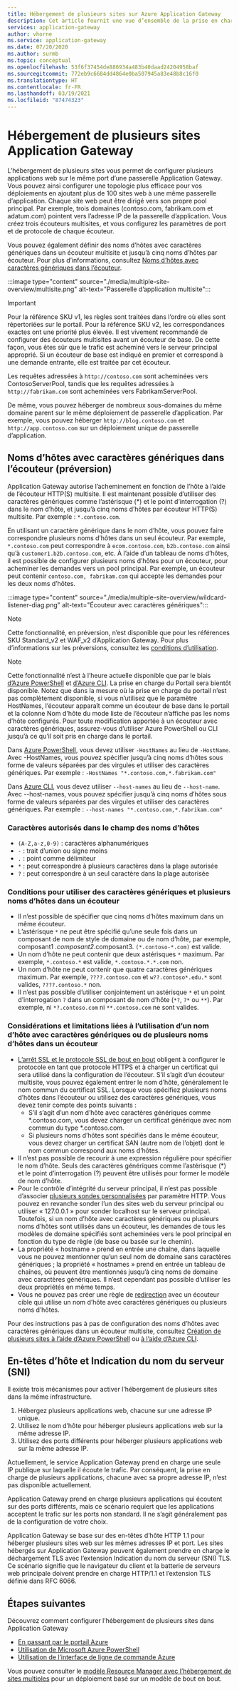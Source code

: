 ```yaml
---
title: Hébergement de plusieurs sites sur Azure Application Gateway
description: Cet article fournit une vue d’ensemble de la prise en charge de sites multiples pour la passerelle Azure Application Gateway.
services: application-gateway
author: vhorne
ms.service: application-gateway
ms.date: 07/20/2020
ms.author: surmb
ms.topic: conceptual
ms.openlocfilehash: 53f6f37454de886934a483b40daad24204958baf
ms.sourcegitcommit: 772eb9c6684dd4864e0ba507945a83e48b8c16f0
ms.translationtype: HT
ms.contentlocale: fr-FR
ms.lasthandoff: 03/19/2021
ms.locfileid: "87474323"
---
```

# <a name="application-gateway-multiple-site-hosting"></a>Hébergement de plusieurs sites Application Gateway

L’hébergement de plusieurs sites vous permet de configurer plusieurs applications web sur le même port d’une passerelle Application Gateway. Vous pouvez ainsi configurer une topologie plus efficace pour vos déploiements en ajoutant plus de 100 sites web à une même passerelle d’application. Chaque site web peut être dirigé vers son propre pool principal. Par exemple, trois domaines (contoso.com, fabrikam.com et adatum.com) pointent vers l’adresse IP de la passerelle d’application. Vous créez trois écouteurs multisites, et vous configurez les paramètres de port et de protocole de chaque écouteur. 

Vous pouvez également définir des noms d’hôtes avec caractères génériques dans un écouteur multisite et jusqu’à cinq noms d’hôtes par écouteur. Pour plus d’informations, consultez [Noms d’hôtes avec caractères génériques dans l’écouteur](#wildcard-host-names-in-listener-preview).

:::image type="content" source="./media/multiple-site-overview/multisite.png" alt-text="Passerelle d’application multisite":::

> [!IMPORTANT]
> Pour la référence SKU v1, les règles sont traitées dans l’ordre où elles sont répertoriées sur le portail. Pour la référence SKU v2, les correspondances exactes ont une priorité plus élevée. Il est vivement recommandé de configurer des écouteurs multisites avant un écouteur de base.  De cette façon, vous êtes sûr que le trafic est acheminé vers le serveur principal approprié. Si un écouteur de base est indiqué en premier et correspond à une demande entrante, elle est traitée par cet écouteur.

Les requêtes adressées à `http://contoso.com` sont acheminées vers ContosoServerPool, tandis que les requêtes adressées à `http://fabrikam.com` sont acheminées vers FabrikamServerPool.

De même, vous pouvez héberger de nombreux sous-domaines du même domaine parent sur le même déploiement de passerelle d’application. Par exemple, vous pouvez héberger `http://blog.contoso.com` et `http://app.contoso.com` sur un déploiement unique de passerelle d’application.

## <a name="wildcard-host-names-in-listener-preview"></a>Noms d’hôtes avec caractères génériques dans l’écouteur (préversion)

Application Gateway autorise l’acheminement en fonction de l’hôte à l’aide de l’écouteur HTTP(S) multisite. Il est maintenant possible d’utiliser des caractères génériques comme l’astérisque (*) et le point d’interrogation (?) dans le nom d’hôte, et jusqu’à cinq noms d’hôtes par écouteur HTTP(S) multisite. Par exemple : `*.contoso.com`.

En utilisant un caractère générique dans le nom d’hôte, vous pouvez faire correspondre plusieurs noms d’hôtes dans un seul écouteur. Par exemple, `*.contoso.com` peut correspondre à `ecom.contoso.com`, `b2b.contoso.com` ainsi qu’à `customer1.b2b.contoso.com`, etc. À l’aide d’un tableau de noms d’hôtes, il est possible de configurer plusieurs noms d’hôtes pour un écouteur, pour acheminer les demandes vers un pool principal. Par exemple, un écouteur peut contenir `contoso.com, fabrikam.com` qui accepte les demandes pour les deux noms d’hôtes.

:::image type="content" source="./media/multiple-site-overview/wildcard-listener-diag.png" alt-text="Écouteur avec caractères génériques":::

>[!NOTE]
> Cette fonctionnalité, en préversion, n’est disponible que pour les références SKU Standard_v2 et WAF_v2 d’Application Gateway. Pour plus d’informations sur les préversions, consultez les [conditions d’utilisation](https://azure.microsoft.com/support/legal/preview-supplemental-terms/).

>[!NOTE]
>Cette fonctionnalité n’est à l’heure actuelle disponible que par le biais [d’Azure PowerShell](tutorial-multiple-sites-powershell.md) et [d’Azure CLI](tutorial-multiple-sites-cli.md). La prise en charge du Portail sera bientôt disponible.
> Notez que dans la mesure où la prise en charge du portail n’est pas complètement disponible, si vous n’utilisez que le paramètre HostNames, l’écouteur apparaît comme un écouteur de base dans le portail et la colonne Nom d'hôte du mode liste de l’écouteur n’affiche pas les noms d’hôte configurés. Pour toute modification apportée à un écouteur avec caractères génériques, assurez-vous d’utiliser Azure PowerShell ou CLI jusqu’à ce qu’il soit pris en charge dans le portail.

Dans [Azure PowerShell](tutorial-multiple-sites-powershell.md), vous devez utiliser `-HostNames` au lieu de `-HostName`. Avec -HostNames, vous pouvez spécifier jusqu’à cinq noms d’hôtes sous forme de valeurs séparées par des virgules et utiliser des caractères génériques. Par exemple : `-HostNames "*.contoso.com,*.fabrikam.com"`

Dans [Azure CLI](tutorial-multiple-sites-cli.md), vous devez utiliser `--host-names` au lieu de `--host-name`. Avec --host-names, vous pouvez spécifier jusqu’à cinq noms d’hôtes sous forme de valeurs séparées par des virgules et utiliser des caractères génériques. Par exemple : `--host-names "*.contoso.com,*.fabrikam.com"`

### <a name="allowed-characters-in-the-host-names-field"></a>Caractères autorisés dans le champ des noms d’hôtes

* `(A-Z,a-z,0-9)` : caractères alphanumériques
* `-` : trait d’union ou signe moins
* `.` : point comme délimiteur
*   `*` : peut correspondre à plusieurs caractères dans la plage autorisée
*   `?` : peut correspondre à un seul caractère dans la plage autorisée

### <a name="conditions-for-using-wildcard-characters-and-multiple-host-names-in-a-listener"></a>Conditions pour utiliser des caractères génériques et plusieurs noms d’hôtes dans un écouteur

*   Il n’est possible de spécifier que cinq noms d’hôtes maximum dans un même écouteur.
*   L’astérisque `*` ne peut être spécifié qu’une seule fois dans un composant de nom de style de domaine ou de nom d’hôte, par exemple, composant1 *.composant2*.composant3. `(*.contoso-*.com)` est valide.
*   Un nom d’hôte ne peut contenir que deux astérisques `*` maximum. Par exemple, `*.contoso.*` est valide, `*.contoso.*.*.com` non.
*   Un nom d’hôte ne peut contenir que quatre caractères génériques maximum. Par exemple, `????.contoso.com` et `w??.contoso*.edu.*` sont valides, `????.contoso.*` non.
*   Il n’est pas possible d’utiliser conjointement un astérisque `*` et un point d’interrogation `?` dans un composant de nom d’hôte (`*?`, `?*` ou `**`). Par exemple, ni `*?.contoso.com` ni `**.contoso.com` ne sont valides.

### <a name="considerations-and-limitations-of-using-wildcard-or-multiple-host-names-in-a-listener"></a>Considérations et limitations liées à l’utilisation d’un nom d’hôte avec caractères génériques ou de plusieurs noms d’hôtes dans un écouteur

*   [L’arrêt SSL et le protocole SSL de bout en bout](ssl-overview.md) obligent à configurer le protocole en tant que protocole HTTPS et à charger un certificat qui sera utilisé dans la configuration de l’écouteur. S’il s’agit d’un écouteur multisite, vous pouvez également entrer le nom d’hôte, généralement le nom commun du certificat SSL. Lorsque vous spécifiez plusieurs noms d’hôtes dans l’écouteur ou utilisez des caractères génériques, vous devez tenir compte des points suivants :
    *   S’il s’agit d’un nom d’hôte avec caractères génériques comme *.contoso.com, vous devez charger un certificat générique avec nom commun du type *.contoso.com.
    *   Si plusieurs noms d’hôtes sont spécifiés dans le même écouteur, vous devez charger un certificat SAN (autre nom de l’objet) dont le nom commun correspond aux noms d’hôtes.
*   Il n’est pas possible de recourir à une expression régulière pour spécifier le nom d’hôte. Seuls des caractères génériques comme l’astérisque (*) et le point d’interrogation (?) peuvent être utilisés pour former le modèle de nom d’hôte.
*   Pour le contrôle d’intégrité du serveur principal, il n’est pas possible d’associer [plusieurs sondes personnalisées](application-gateway-probe-overview.md) par paramètre HTTP. Vous pouvez en revanche sonder l’un des sites web du serveur principal ou utiliser « 127.0.0.1 » pour sonder localhost sur le serveur principal. Toutefois, si un nom d’hôte avec caractères génériques ou plusieurs noms d’hôtes sont utilisés dans un écouteur, les demandes de tous les modèles de domaine spécifiés sont acheminées vers le pool principal en fonction du type de règle (de base ou basée sur le chemin).
*   La propriété « hostname » prend en entrée une chaîne, dans laquelle vous ne pouvez mentionner qu’un seul nom de domaine sans caractères génériques ; la propriété « hostnames » prend en entrée un tableau de chaînes, où peuvent être mentionnés jusqu’à cinq noms de domaine avec caractères génériques. Il n’est cependant pas possible d’utiliser les deux propriétés en même temps.
*   Vous ne pouvez pas créer une règle de [redirection](redirect-overview.md) avec un écouteur cible qui utilise un nom d’hôte avec caractères génériques ou plusieurs noms d’hôtes.

Pour des instructions pas à pas de configuration des noms d’hôtes avec caractères génériques dans un écouteur multisite, consultez [Création de plusieurs sites à l’aide d’Azure PowerShell](tutorial-multiple-sites-powershell.md) ou [à l’aide d’Azure CLI](tutorial-multiple-sites-cli.md).

## <a name="host-headers-and-server-name-indication-sni"></a>En-têtes d’hôte et Indication du nom du serveur (SNI)

Il existe trois mécanismes pour activer l’hébergement de plusieurs sites dans la même infrastructure.

1. Hébergez plusieurs applications web, chacune sur une adresse IP unique.
2. Utilisez le nom d’hôte pour héberger plusieurs applications web sur la même adresse IP.
3. Utilisez des ports différents pour héberger plusieurs applications web sur la même adresse IP.

Actuellement, le service Application Gateway prend en charge une seule IP publique sur laquelle il écoute le trafic. Par conséquent, la prise en charge de plusieurs applications, chacune avec sa propre adresse IP, n’est pas disponible actuellement. 

Application Gateway prend en charge plusieurs applications qui écoutent sur des ports différents, mais ce scénario requiert que les applications acceptent le trafic sur les ports non standard. Il ne s’agit généralement pas de la configuration de votre choix.

Application Gateway se base sur des en-têtes d’hôte HTTP 1.1 pour héberger plusieurs sites web sur les mêmes adresses IP et port. Les sites hébergés sur Application Gateway peuvent également prendre en charge le déchargement TLS avec l’extension Indication du nom du serveur (SNI) TLS. Ce scénario signifie que le navigateur du client et la batterie de serveurs web principale doivent prendre en charge HTTP/1.1 et l’extension TLS définie dans RFC 6066.

## <a name="next-steps"></a>Étapes suivantes

Découvrez comment configurer l’hébergement de plusieurs sites dans Application Gateway
* [En passant par le portail Azure](create-multiple-sites-portal.md)
* [Utilisation de Microsoft Azure PowerShell](tutorial-multiple-sites-powershell.md) 
* [Utilisation de l’interface de ligne de commande Azure](tutorial-multiple-sites-cli.md)

Vous pouvez consulter le [modèle Resource Manager avec l’hébergement de sites multiples](https://github.com/Azure/azure-quickstart-templates/blob/master/201-application-gateway-multihosting) pour un déploiement basé sur un modèle de bout en bout.
